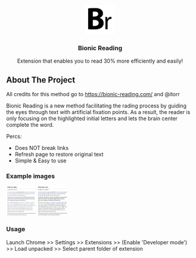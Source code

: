 <div id="top"></div>

<br />
<div align="center">
    <img src="images/Br.png" alt="Logo" width="80" height="80">
  </a>

  <h3 align="center">Bionic Reading</h3>

  <p align="center">
    Extension that enables you to read 30% more efficiently and easily!
</div>


<!-- ABOUT THE PROJECT -->
## About The Project

All credits for this method go to https://bionic-reading.com/ and @itorr

Bionic Reading is a new method facilitating the rading process by guiding the eyes through text with artificial fixation points.
As a result, the reader is only focusing on the highlighted initial letters and lets the brain center complete the word.

Percs:
* Does NOT break links
* Refresh page to restore original text
* Simple & Easy to use

### Example images

<img src="images/before.png" alt="Logo" width="80" height="80">
<img src="images/after.png" alt="Logo" width="80" height="80">

### Usage

Launch Chrome >> Settings >> Extensions >> (Enable 'Developer mode') >> Load unpacked >> Select parent folder of extension
